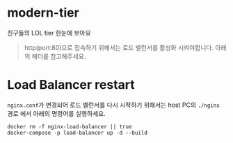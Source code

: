 # modern-tier

친구들의 LOL tier 한눈에 보아요

> http(port:80)으로 접속하기 위해서는 로드 밸런서를 활성화 시켜야합니다. 아래의 헤더를 참고해주세요.

# Load Balancer restart

`nginx.conf`가 변경되어 로드 벨런서를 다시 시작하기 위해서는 host PC의 `./nginx` 경로 에서 아래의 명령어를 실행하세요.

```shell
docker rm -f nginx-load-balancer || true
docker-compose -p load-balancer up -d --build
```
